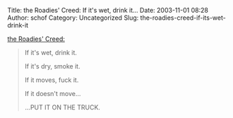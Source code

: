 Title: the Roadies' Creed: If it's wet, drink it...
Date: 2003-11-01 08:28
Author: schof
Category: Uncategorized
Slug: the-roadies-creed-if-its-wet-drink-it

[the Roadies'
Creed:](http://www.kuro5hin.org/story/2003/10/29/123525/78)

> If it's wet, drink it.
>
> If it's dry, smoke it.
>
> If it moves, fuck it.
>
> If it doesn't move...
>
> ...PUT IT ON THE TRUCK.

